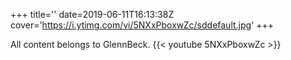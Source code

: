 +++
title=''
date=2019-06-11T16:13:38Z
cover='https://i.ytimg.com/vi/5NXxPboxwZc/sddefault.jpg'
+++

All content belongs to GlennBeck.
{{< youtube 5NXxPboxwZc >}}
